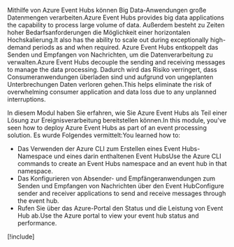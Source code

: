 <span data-ttu-id="b6c17-101">Mithilfe von Azure Event Hubs können Big Data-Anwendungen große Datenmengen verarbeiten.</span><span class="sxs-lookup"><span data-stu-id="b6c17-101">Azure Event Hubs provides big data applications the capability to process large volume of data.</span></span> <span data-ttu-id="b6c17-102">Außerdem besteht zu Zeiten hoher Bedarfsanforderungen die Möglichkeit einer horizontalen Hochskalierung.</span><span class="sxs-lookup"><span data-stu-id="b6c17-102">It also has the ability to scale out during exceptionally high-demand periods as and when required.</span></span> <span data-ttu-id="b6c17-103">Azure Event Hubs entkoppelt das Senden und Empfangen von Nachrichten, um die Datenverarbeitung zu verwalten.</span><span class="sxs-lookup"><span data-stu-id="b6c17-103">Azure Event Hubs decouple the sending and receiving messages to manage the data processing.</span></span> <span data-ttu-id="b6c17-104">Dadurch wird das Risiko verringert, dass Consumeranwendungen überladen sind und aufgrund von ungeplanten Unterbrechungen Daten verloren gehen.</span><span class="sxs-lookup"><span data-stu-id="b6c17-104">This helps eliminate the risk of overwhelming consumer application and data loss due to any unplanned interruptions.</span></span>

<span data-ttu-id="b6c17-105">In diesem Modul haben Sie erfahren, wie Sie Azure Event Hubs als Teil einer Lösung zur Ereignisverarbeitung bereitstellen können.</span><span class="sxs-lookup"><span data-stu-id="b6c17-105">In this module, you've seen how to deploy Azure Event Hubs as part of an event processing solution.</span></span> <span data-ttu-id="b6c17-106">Es wurde Folgendes vermittelt:</span><span class="sxs-lookup"><span data-stu-id="b6c17-106">You learned how to:</span></span>

- <span data-ttu-id="b6c17-107">Das Verwenden der Azure CLI zum Erstellen eines Event Hubs-Namespace und eines darin enthaltenen Event Hubs</span><span class="sxs-lookup"><span data-stu-id="b6c17-107">Use the Azure CLI commands to create an Event Hubs namespace and an event hub in that namespace.</span></span> 
- <span data-ttu-id="b6c17-108">Das Konfigurieren von Absender- und Empfängeranwendungen zum Senden und Empfangen von Nachrichten über den Event Hub</span><span class="sxs-lookup"><span data-stu-id="b6c17-108">Configure sender and receiver applications to send and receive messages through the event hub.</span></span>
- <span data-ttu-id="b6c17-109">Rufen Sie über das Azure-Portal den Status und die Leistung von Event Hub ab.</span><span class="sxs-lookup"><span data-stu-id="b6c17-109">Use the Azure portal to view your event hub status and performance.</span></span>

[!include[](../../../includes/azure-sandbox-cleanup.md)]